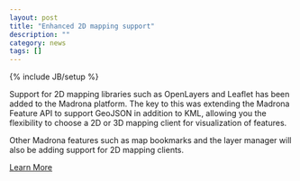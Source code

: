 ```yaml
---
layout: post
title: "Enhanced 2D mapping support"
description: ""
category: news
tags: []
---
```

{% include JB/setup %}
<p>Support for 2D mapping libraries such as OpenLayers and Leaflet has been added to the Madrona platform.  The key to this was extending the Madrona Feature API to support GeoJSON in addition to KML, allowing you the flexibility to choose a 2D or 3D mapping client for visualization of features.</p>

<p>Other Madrona features such as map bookmarks and the layer manager will also be adding support for 2D mapping clients.</p>

<a href="http://ecotrust.github.com/madrona/docs/geojson.html">Learn More</a>